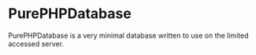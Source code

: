 # PurePHPDatabase
PurePHPDatabase is a very minimal database written to use on the limited accessed server.
